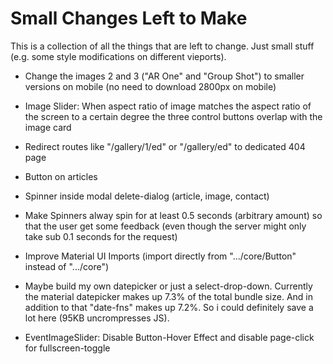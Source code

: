 # Small Changes Left to Make

This is a collection of all the things that are left to change. Just 
small stuff (e.g. some style modifications on different vieports).

* Change the images 2 and 3 ("AR One" and "Group Shot") to smaller 
versions on mobile (no need to download 2800px on mobile)

* Image Slider: When aspect ratio of image matches the aspect 
ratio of the screen to a certain degree the three control 
buttons overlap with the image card

* Redirect routes like "/gallery/1/ed" or "/gallery/ed" to dedicated 
404 page

* Button on articles

* Spinner inside modal delete-dialog (article, image, contact)

* Make Spinners alway spin for at least 0.5 seconds (arbitrary amount)
so that the user get some feedback (even though the server might only 
take sub 0.1 seconds for the request)

* Improve Material UI Imports (import directly from ".../core/Button"
instead of ".../core")

* Maybe build my own datepicker or just a select-drop-down. Currently 
the material datepicker makes up 7.3% of the total bundle size. And in
addition to that "date-fns" makes up 7.2%. So i could definitely save 
a lot here (95KB uncrompresses JS).

* EventImageSlider: Disable Button-Hover Effect and disable page-click
for fullscreen-toggle
